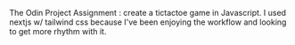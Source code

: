 The Odin Project Assignment : create a tictactoe game in Javascript. I used nextjs w/ tailwind css because I've been enjoying the workflow and looking to get more rhythm with it.
